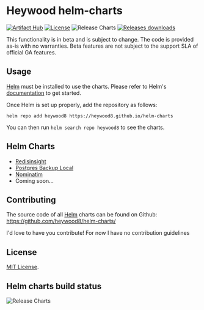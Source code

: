 # Heywood helm-charts

[![Artifact Hub](https://img.shields.io/endpoint?url=https://artifacthub.io/badge/repository/heywood8-helm-charts)](https://artifacthub.io/packages/search?repo=heywood8-helm-charts) [![License](https://img.shields.io/badge/License-MIT-blue.svg)](https://opensource.org/licenses/Apache-2.0) ![Release Charts](https://github.com/heywood8/helm-charts/workflows/Release%20Charts/badge.svg?branch=main) [![Releases downloads](https://img.shields.io/github/downloads/heywood8/helm-charts/total.svg)](https://github.com/heywood8/helm-charts/releases)

This functionality is in beta and is subject to change. The code is provided as-is with no warranties. Beta features are not subject to the support SLA of official GA features.

## Usage

[Helm](https://helm.sh) must be installed to use the charts.
Please refer to Helm's [documentation](https://helm.sh/docs/) to get started.

Once Helm is set up properly, add the repository as follows:

```console
helm repo add heywood8 https://heywood8.github.io/helm-charts
```

You can then run `helm search repo heywood8` to see the charts.

## Helm Charts

* [Redisinsight](charts/redisinsight/)
* [Postgres Backup Local](charts/postgres-backup-local/)
* [Nominatim](charts/nominatim/)
* Coming soon...

## Contributing

The source code of all [Helm](https://helm.sh) charts can be found on Github: <https://github.com/heywood8/helm-charts/>

<!-- Keep full URL links to repo files because this README syncs from main to gh-pages.  -->
I'd love to have you contribute! For now I have no contribution guidelines

## License

<!-- Keep full URL links to repo files because this README syncs from main to gh-pages.  -->
[MIT License](https://github.com/prometheus-community/helm-charts/blob/main/LICENSE).

## Helm charts build status

![Release Charts](https://github.com/heywood8/helm-charts/workflows/Release%20Charts/badge.svg?branch=main)
